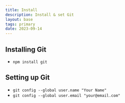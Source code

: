```yaml
---
title: Install
description: Install & set Git
layout: base
tags: primary
date: 2023-09-14
---
```


## Installing Git

* ```npm install git```

## Setting up Git

* ```git config --global user.name "Your Name"```
* ```git config --global user.email "your@email.com"```